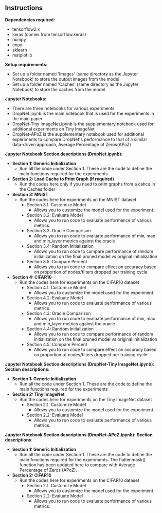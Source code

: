 ## Instructions

<b>Dependencies required:</b>
- tensorflow2.x
- keras (comes from tensorflow.keras)
- numpy
- copy
- sklearn
- matplotlib

<b>Setup requirements:</b>
- Set up a folder named 'Images' (same directory as the Jupyter Notebook) to store the output images from the model
- Set up a folder named 'Caches' (same directory as the Jupyter Notebook) to store the caches from the model

<b> Jupyter Notebooks: </b>
- There are three notebooks for various experiments
- DropNet.ipynb is the main notebook that is used for the experiments in the main paper
- DropNet-Tiny ImageNet.ipynb is the supplementary notebook used for additional experiments on Tiny ImageNet
- DropNet-APoZ is the supplementary notebook used for additional experiments to compare DropNet's performance to that of a similar data-driven approach, Average Percentage of Zeros(APoZ)

<b>Jupyter Notebook Section descriptions (DropNet.ipynb):</b>
- <b>Section 1: Generic Initialization</b>
    - Run all the code under Section 1. These are the code to define the main functions required for the experiments
- <b>Section 2: Load Cache to Print Graph (if required)</b>
    - Run the codes here only if you need to print graphs from a cahce in the Caches folder
- <b>Section 3: MNIST</b>
    - Run the codes here for experiments on the MNIST dataset.
        - Section 3.1: Customize Model
            - Allows you to customize the model used for the experiment.
        - Section 3.2: Evaluate Model
            - Allows you to run code to evaluate performance of various metrics.
        - Section 3.3: Oracle Comparison
            - Allows you to run code to evaluate performance of min, max and min_layer metrics against the oracle
        - Section 3.4: Random Initialization
            - Allows you to run code to compare performance of random initialization on the final pruned model vs original initialization
        - Section 3.5: Compare Percent
            - Allows you to run code to compare effect on accuracy based on proportion of nodes/filters dropped per training cycle
- <b>Section 4: CIFAR10</b>
    - Run the codes here for experiments on the CIFAR10 dataset
        - Section 4.1: Customize Model
            - Allows you to customize the model used for the experiment.
        - Section 4.2: Evaluate Model
            - Allows you to run code to evaluate performance of various metrics.
        - Section 4.3: Oracle Comparison
            - Allows you to run code to evaluate performance of min, max and min_layer metrics against the oracle
        - Section 4.4: Random Initialization
            - Allows you to run code to compare performance of random initialization on the final pruned model vs original initialization
        - Section 4.5: Compare Percent
            - Allows you to run code to compare effect on accuracy based on proportion of nodes/filters dropped per training cycle
            
<b>Jupyter Notebook Section descriptions (DropNet-Tiny ImageNet.ipynb):</b>
<b>Section descriptions:</b>
- <b>Section 1: Generic Initialization</b>
    - Run all the code under Section 1. These are the code to define the main functions required for the experiments
- <b>Section 2: Tiny ImageNet</b>
    - Run the codes here for experiments on the Tiny ImageNet dataset
        - Section 2.1: Customize Model
            - Allows you to customize the model used for the experiment.
        - Section 2.2: Evaluate Model
            - Allows you to run code to evaluate performance of various metrics. 

<b>Jupyter Notebook Section descriptions (DropNet-APoZ.ipynb):</b>
<b>Section descriptions:</b>
- <b>Section 1: Generic Initialization</b>
    - Run all the code under Section 1. These are the code to define the main functions required for the experiments. The flattenmask() function has been updated here to compare with Average Percentage of Zeros (APoZ).
- <b>Section 2: CIFAR10</b>
    - Run the codes here for experiments on the CIFAR10 dataset
        - Section 2.1: Customize Model
            - Allows you to customize the model used for the experiment.
        - Section 2.2: Evaluate Model
            - Allows you to run code to evaluate performance of various metrics.

